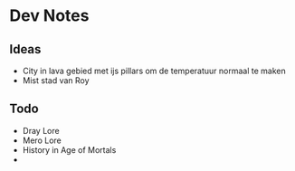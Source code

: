 

# Dev Notes

## Ideas
- City in lava gebied met ijs pillars om de temperatuur normaal te maken
- Mist stad van Roy


## Todo

- Dray Lore
- Mero Lore
- History in Age of Mortals
- 
